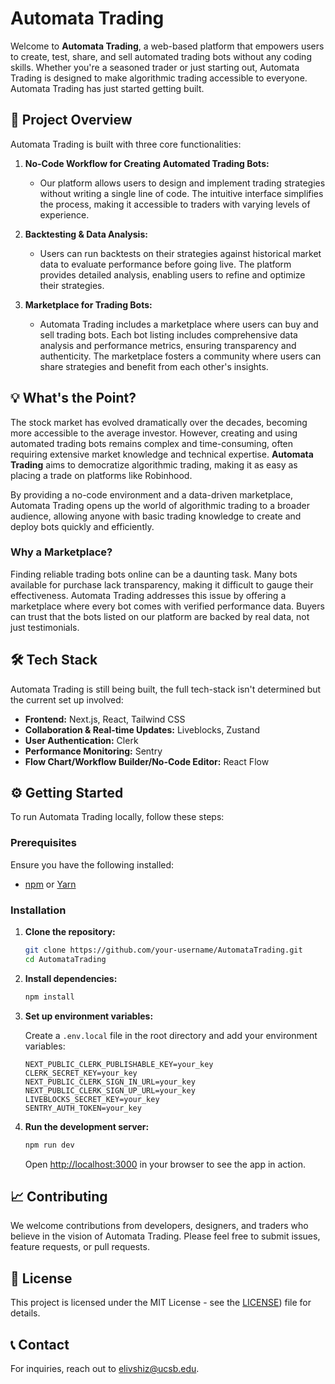 # Automata Trading

Welcome to **Automata Trading**, a web-based platform that empowers users to create, test, share, and sell automated trading bots without any coding skills. Whether you're a seasoned trader or just starting out, Automata Trading is designed to make algorithmic trading accessible to everyone. Automata Trading has just started getting built.

## 🚀 Project Overview

Automata Trading is built with three core functionalities:

1. **No-Code Workflow for Creating Automated Trading Bots:**
   - Our platform allows users to design and implement trading strategies without writing a single line of code. The intuitive interface simplifies the process, making it accessible to traders with varying levels of experience.

2. **Backtesting & Data Analysis:**
   - Users can run backtests on their strategies against historical market data to evaluate performance before going live. The platform provides detailed analysis, enabling users to refine and optimize their strategies.

3. **Marketplace for Trading Bots:**
   - Automata Trading includes a marketplace where users can buy and sell trading bots. Each bot listing includes comprehensive data analysis and performance metrics, ensuring transparency and authenticity. The marketplace fosters a community where users can share strategies and benefit from each other's insights.

## 💡 What's the Point?

The stock market has evolved dramatically over the decades, becoming more accessible to the average investor. However, creating and using automated trading bots remains complex and time-consuming, often requiring extensive market knowledge and technical expertise. **Automata Trading** aims to democratize algorithmic trading, making it as easy as placing a trade on platforms like Robinhood.

By providing a no-code environment and a data-driven marketplace, Automata Trading opens up the world of algorithmic trading to a broader audience, allowing anyone with basic trading knowledge to create and deploy bots quickly and efficiently.

### Why a Marketplace?

Finding reliable trading bots online can be a daunting task. Many bots available for purchase lack transparency, making it difficult to gauge their effectiveness. Automata Trading addresses this issue by offering a marketplace where every bot comes with verified performance data. Buyers can trust that the bots listed on our platform are backed by real data, not just testimonials.

## 🛠️ Tech Stack

Automata Trading is still being built, the full tech-stack isn't determined but the current set up involved:

- **Frontend:** Next.js, React, Tailwind CSS
- **Collaboration & Real-time Updates:** Liveblocks, Zustand
- **User Authentication:** Clerk
- **Performance Monitoring:** Sentry
- **Flow Chart/Workflow Builder/No-Code Editor:** React Flow

## ⚙️ Getting Started

To run Automata Trading locally, follow these steps:

### Prerequisites

Ensure you have the following installed:

- [npm](https://www.npmjs.com/get-npm) or [Yarn](https://classic.yarnpkg.com/en/docs/install)

### Installation

1. **Clone the repository:**

   ```bash
   git clone https://github.com/your-username/AutomataTrading.git
   cd AutomataTrading
   ```

2. **Install dependencies:**

   ```bash
   npm install
   ```

3. **Set up environment variables:**

   Create a `.env.local` file in the root directory and add your environment variables:

   ```plaintext
   NEXT_PUBLIC_CLERK_PUBLISHABLE_KEY=your_key
   CLERK_SECRET_KEY=your_key
   NEXT_PUBLIC_CLERK_SIGN_IN_URL=your_key
   NEXT_PUBLIC_CLERK_SIGN_UP_URL=your_key
   LIVEBLOCKS_SECRET_KEY=your_key
   SENTRY_AUTH_TOKEN=your_key
   ```

5. **Run the development server:**

   ```bash
   npm run dev
   ```

   Open [http://localhost:3000](http://localhost:3000) in your browser to see the app in action.

## 📈 Contributing

We welcome contributions from developers, designers, and traders who believe in the vision of Automata Trading. Please feel free to submit issues, feature requests, or pull requests.

## 📄 License

This project is licensed under the MIT License - see the [LICENSE](https://opensource.org/license/mit)) file for details.

## 📞 Contact

For inquiries, reach out to [elivshiz@ucsb.edu](mailto:elivshiz@ucsb.edu).
